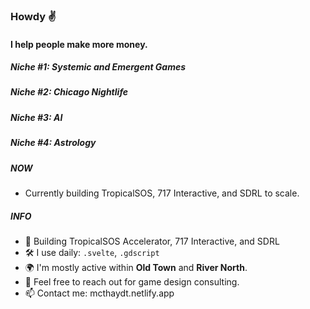 ### Howdy ✌️

#### I help people make more money.

##### Niche #1: Systemic and Emergent Games
##### Niche #2: Chicago Nightlife
##### Niche #3: AI
##### Niche #4: Astrology


##### NOW

- Currently building TropicalSOS, 717 Interactive, and SDRL to scale.

##### INFO

- 🏢 Building TropicalSOS Accelerator, 717 Interactive, and SDRL  
- 🛠 I use daily: `.svelte`, `.gdscript`
- 🌍 I'm mostly active within **Old Town** and **River North**.
- 💬 Feel free to reach out for game design consulting. 
- 📫 Contact me: mcthaydt.netlify.app
